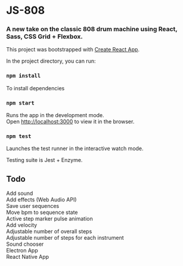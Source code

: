 # JS-808

### A new take on the classic 808 drum machine using React, Sass, CSS Grid + Flexbox.

This project was bootstrapped with [Create React App](https://github.com/facebookincubator/create-react-app). 

In the project directory, you can run:

### `npm install`
To install dependencies

### `npm start`

Runs the app in the development mode.<br>
Open [http://localhost:3000](http://localhost:3000) to view it in the browser.

### `npm test`

Launches the test runner in the interactive watch mode.<br>

Testing suite is Jest + Enzyme.

## Todo
Add sound<br>
Add effects (Web Audio API)<br>
Save user sequences<br>
Move bpm to sequence state<br>
Active step marker pulse animation<br>
Add velocity<br>
Adjustable number of overall steps<br>
Adjustable number of steps for each instrument<br>
Sound chooser<br>
Electron App<br>
React Native App<br>
